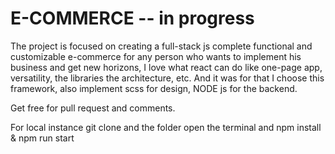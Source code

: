 # E-COMMERCE -- in progress

The project is focused on creating a full-stack js complete functional and customizable e-commerce for any person who wants to implement his business and get new horizons,
I love what react can do like one-page app, versatility, the libraries the architecture, etc. And it was for that I choose this framework, also implement scss for design, NODE js for the backend.

Get free for pull request and comments.

For local instance git clone and the folder open the terminal and npm install & npm run start


